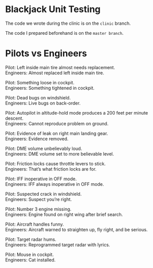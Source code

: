 Blackjack Unit Testing
=============

The code we wrote during the clinic is on the `clinic` branch.  

The code I prepared beforehand is on the `master branch`.  


Pilots vs Engineers
============

Pilot: Left inside main tire almost needs replacement.  
Engineers: Almost replaced left inside main tire.

Pilot: Something loose in cockpit.  
Engineers: Something tightened in cockpit.

Pilot: Dead bugs on windshield.  
Engineers: Live bugs on back-order.

Pilot: Autopilot in altitude-hold mode produces a 200 feet per minute descent.  
Engineers: Cannot reproduce problem on ground.

Pilot: Evidence of leak on right main landing gear.  
Engineers: Evidence removed.

Pilot: DME volume unbelievably loud.  
Engineers: DME volume set to more believable level.

Pilot: Friction locks cause throttle levers to stick.  
Engineers: That’s what friction locks are for.

Pilot: IFF inoperative in OFF mode.  
Engineers: IFF always inoperative in OFF mode.

Pilot: Suspected crack in windshield.  
Engineers: Suspect you’re right.

Pilot: Number 3 engine missing.  
Engineers: Engine found on right wing after brief search.

Pilot: Aircraft handles funny.  
Engineers: Aircraft warned to straighten up, fly right, and be serious.

Pilot: Target radar hums.  
Engineers: Reprogrammed target radar with lyrics.

Pilot: Mouse in cockpit.  
Engineers: Cat installed.
